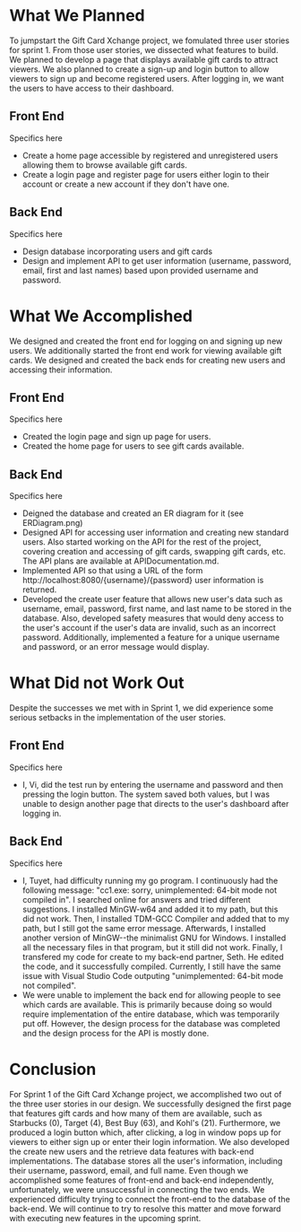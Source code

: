 # What We Planned

To jumpstart the Gift Card Xchange project, we fomulated three user stories for sprint 1. From those user stories, we dissected what features to build. We planned to develop a page that displays available gift cards to attract viewers. We also planned to create a sign-up and login button to allow viewers to sign up and become registered users. After logging in, we want the users to have access to their dashboard. 

## Front End

Specifics here
* Create a home page accessible by registered and unregistered users allowing them to browse available gift cards.
* Create a login page and register page for users either login to their account or create a new account if they don't have one.

## Back End

Specifics here
* Design database incorporating users and gift cards
* Design and implement API to get user information (username, password, email, first and last names) based upon provided username and password.

# What We Accomplished

We designed and created the front end for logging on and signing up new users. We additionally started the front end work for viewing available gift cards. We designed and created the back ends for creating new users and accessing their information.

## Front End

Specifics here
* Created the login page and sign up page for users.
* Created the home page for users to see gift cards available.

## Back End

Specifics here
* Deigned the database and created an ER diagram for it (see ERDiagram.png)
* Designed API for accessing user information and creating new standard users. Also started working on the API for the rest of the project, covering creation and accessing of gift cards, swapping gift cards, etc. The API plans are available at APIDocumentation.md.
* Implemented API so that using a URL of the form http://localhost:8080/{username}/{password} user information is returned.
* Developed the create user feature that allows new user's data such as username, email, password, first name, and last name to be stored in the database. Also, developed safety measures that would deny access to the user's account if the user's data are invalid, such as an incorrect password. Additionally, implemented a feature for a unique username and password, or an error message would display.

# What Did not Work Out

Despite the successes we met with in Sprint 1, we did experience some serious setbacks in the implementation of the user stories.

## Front End

Specifics here
* I, Vi, did the test run by entering the username and password and then pressing the login button. The system saved both values, but I was unable to design another page that directs to the user's dashboard after logging in. 

## Back End

Specifics here
* I, Tuyet, had difficulty running my go program. I continuously had the following message: "cc1.exe: sorry, unimplemented: 64-bit mode not compiled in". I searched online for answers and tried different suggestions. I installed MinGW-w64 and added it to my path, but this did not work. Then, I installed TDM-GCC Compiler and added that to my path, but I still got the same error message. Afterwards, I installed another version of MinGW--the minimalist GNU for Windows. I installed all the necessary files in that program, but it still did not work. Finally, I transfered my code for create to my back-end partner, Seth. He edited the code, and it successfully compiled. Currently, I still have the same issue with Visual Studio Code outputing "unimplemented: 64-bit mode not compiled".
* We were unable to implement the back end for allowing people to see which cards are available. This is primarily because doing so would require implementation of the entire database, which was temporarily put off. However, the design process for the database was completed and the design process for the API is mostly done.

# Conclusion
For Sprint 1 of the Gift Card Xchange project, we accomplished two out of the three user stories in our design. We successfully designed the first page that features gift cards and how many of them are available, such as Starbucks (0), Target (4), Best Buy (63), and Kohl's (21). Furthermore, we produced a login button which, after clicking, a log in window pops up for viewers to either sign up or enter their login information. We also developed the create new users and the retrieve data features with back-end implementations. The database stores all the user's information, including their username, password, email, and full name. Even though we accomplished some features of front-end and back-end independently, unfortunately, we were unsuccessful in connecting the two ends. We experienced difficulty trying to connect the front-end to the database of the back-end. We will continue to try to resolve this matter and move forward with executing new features in the upcoming sprint. 
